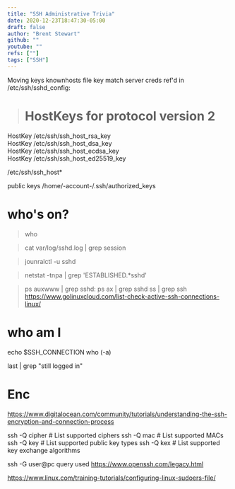 ```yaml
---
title: "SSH Administrative Trivia"
date: 2020-12-23T18:47:30-05:00
draft: false
author: "Brent Stewart"
github: ""
youtube: ""
refs: [""]
tags: ["SSH"]
---
```


Moving keys
knownhosts file key match
server creds ref'd in /etc/ssh/sshd_config:
># HostKeys for protocol version 2
HostKey /etc/ssh/ssh_host_rsa_key  
HostKey /etc/ssh/ssh_host_dsa_key  
HostKey /etc/ssh/ssh_host_ecdsa_key  
HostKey /etc/ssh/ssh_host_ed25519_key  

/etc/ssh/ssh_host*

public keys /home/-account-/.ssh/authorized_keys


# who's on?
> who

>cat var/log/sshd.log | grep session

> jounralctl -u sshd

> netstat -tnpa | grep 'ESTABLISHED.*sshd'

> ps auxwww | grep sshd:
ps ax | grep sshd
ss | grep ssh
https://www.golinuxcloud.com/list-check-active-ssh-connections-linux/

# who am I
echo $SSH_CONNECTION
who (-a)


last | grep "still logged in"


# Enc
https://www.digitalocean.com/community/tutorials/understanding-the-ssh-encryption-and-connection-process

ssh -Q cipher       # List supported ciphers
ssh -Q mac          # List supported MACs
ssh -Q key          # List supported public key types
ssh -Q kex          # List supported key exchange algorithms

ssh -G user@pc query used
https://www.openssh.com/legacy.html


https://www.linux.com/training-tutorials/configuring-linux-sudoers-file/
